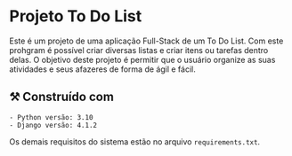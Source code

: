 # Projeto To Do List

Este é um projeto de uma aplicação Full-Stack de um To Do List. 
Com este prohgram é possível criar diversas listas e criar itens ou tarefas dentro delas.
O objetivo deste projeto é permitir que o usuário organize as suas atividades e seus afazeres de forma de ágil e fácil. 

## :hammer_and_pick: Construído com
```
- Python versão: 3.10
- Django versão: 4.1.2
```
Os demais requisitos do sistema estão no arquivo ```requirements.txt```.

